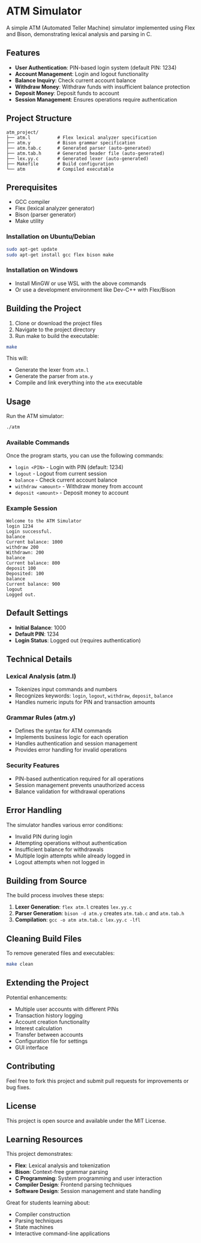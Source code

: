# ATM Simulator

A simple ATM (Automated Teller Machine) simulator implemented using Flex and Bison, demonstrating lexical analysis and parsing in C.

## Features

- **User Authentication**: PIN-based login system (default PIN: 1234)
- **Account Management**: Login and logout functionality
- **Balance Inquiry**: Check current account balance
- **Withdraw Money**: Withdraw funds with insufficient balance protection
- **Deposit Money**: Deposit funds to account
- **Session Management**: Ensures operations require authentication

## Project Structure

```
atm_project/
├── atm.l          # Flex lexical analyzer specification
├── atm.y          # Bison grammar specification  
├── atm.tab.c      # Generated parser (auto-generated)
├── atm.tab.h      # Generated header file (auto-generated)
├── lex.yy.c       # Generated lexer (auto-generated)
├── Makefile       # Build configuration
└── atm            # Compiled executable
```

## Prerequisites

- GCC compiler
- Flex (lexical analyzer generator)
- Bison (parser generator)
- Make utility

### Installation on Ubuntu/Debian
```bash
sudo apt-get update
sudo apt-get install gcc flex bison make
```

### Installation on Windows
- Install MinGW or use WSL with the above commands
- Or use a development environment like Dev-C++ with Flex/Bison

## Building the Project

1. Clone or download the project files
2. Navigate to the project directory
3. Run make to build the executable:

```bash
make
```

This will:
- Generate the lexer from `atm.l`
- Generate the parser from `atm.y`
- Compile and link everything into the `atm` executable

## Usage

Run the ATM simulator:

```bash
./atm
```

### Available Commands

Once the program starts, you can use the following commands:

- `login <PIN>` - Login with PIN (default: 1234)
- `logout` - Logout from current session
- `balance` - Check current account balance
- `withdraw <amount>` - Withdraw money from account
- `deposit <amount>` - Deposit money to account

### Example Session

```
Welcome to the ATM Simulator
login 1234
Login successful.
balance
Current balance: 1000
withdraw 200
Withdrawn: 200
balance  
Current balance: 800
deposit 100
Deposited: 100
balance
Current balance: 900
logout
Logged out.
```

## Default Settings

- **Initial Balance**: 1000
- **Default PIN**: 1234
- **Login Status**: Logged out (requires authentication)

## Technical Details

### Lexical Analysis (atm.l)
- Tokenizes input commands and numbers
- Recognizes keywords: `login`, `logout`, `withdraw`, `deposit`, `balance`
- Handles numeric inputs for PIN and transaction amounts

### Grammar Rules (atm.y)
- Defines the syntax for ATM commands
- Implements business logic for each operation
- Handles authentication and session management
- Provides error handling for invalid operations

### Security Features
- PIN-based authentication required for all operations
- Session management prevents unauthorized access
- Balance validation for withdrawal operations

## Error Handling

The simulator handles various error conditions:
- Invalid PIN during login
- Attempting operations without authentication
- Insufficient balance for withdrawals
- Multiple login attempts while already logged in
- Logout attempts when not logged in

## Building from Source

The build process involves these steps:

1. **Lexer Generation**: `flex atm.l` creates `lex.yy.c`
2. **Parser Generation**: `bison -d atm.y` creates `atm.tab.c` and `atm.tab.h`
3. **Compilation**: `gcc -o atm atm.tab.c lex.yy.c -lfl`

## Cleaning Build Files

To remove generated files and executables:

```bash
make clean
```

## Extending the Project

Potential enhancements:
- Multiple user accounts with different PINs
- Transaction history logging
- Account creation functionality
- Interest calculation
- Transfer between accounts
- Configuration file for settings
- GUI interface

## Contributing

Feel free to fork this project and submit pull requests for improvements or bug fixes.

## License

This project is open source and available under the MIT License.

## Learning Resources

This project demonstrates:
- **Flex**: Lexical analysis and tokenization
- **Bison**: Context-free grammar parsing
- **C Programming**: System programming and user interaction
- **Compiler Design**: Frontend parsing techniques
- **Software Design**: Session management and state handling

Great for students learning about:
- Compiler construction
- Parsing techniques
- State machines
- Interactive command-line applications
